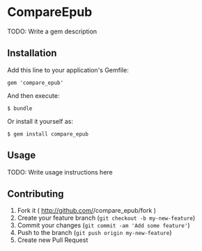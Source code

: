 # CompareEpub

TODO: Write a gem description

## Installation

Add this line to your application's Gemfile:

    gem 'compare_epub'

And then execute:

    $ bundle

Or install it yourself as:

    $ gem install compare_epub

## Usage

TODO: Write usage instructions here

## Contributing

1. Fork it ( http://github.com/<my-github-username>/compare_epub/fork )
2. Create your feature branch (`git checkout -b my-new-feature`)
3. Commit your changes (`git commit -am 'Add some feature'`)
4. Push to the branch (`git push origin my-new-feature`)
5. Create new Pull Request
